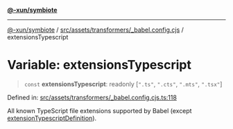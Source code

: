 [**@-xun/symbiote**](../../../../../README.md)

***

[@-xun/symbiote](../../../../../README.md) / [src/assets/transformers/\_babel.config.cjs](../README.md) / extensionsTypescript

# Variable: extensionsTypescript

> `const` **extensionsTypescript**: readonly \[`".ts"`, `".cts"`, `".mts"`, `".tsx"`\]

Defined in: [src/assets/transformers/\_babel.config.cjs.ts:118](https://github.com/Xunnamius/symbiote/blob/023107e8d1856ee3cd449bab77222ba9d9fdb206/src/assets/transformers/_babel.config.cjs.ts#L118)

All known TypeScript file extensions supported by Babel (except [extensionTypescriptDefinition](extensionTypescriptDefinition.md)).

